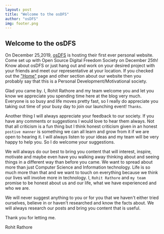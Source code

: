 ```yaml
---
layout: post
title: "Welcome to the osDFS"
author: "osDFS"
img: footer.png
---
```


## Welcome to the osDFS

On December 25,2019, [osDFS](https://github.com/TeAmP0is0N/GirlsInTech/blob/master/img/blog/header.JPG) is hosting their first ever personal website. Come set up with Open Source Digital Freedom Society on December 25th! Know about osDFS or just hang out and work on your desired project with your friends and meet our representative at your location. 
If you checked out the ["Home"](https://www.osdfs.in/) page and other section about our website then you probably say that this is a Personal Development/Motivational society. 

Glad you came by. I, Rohit Rathore and my team welcome you and let you know we appreciate you spending time here at the blog very much. Everyone is so busy and life moves pretty fast, so I really do appreciate you taking out time of your busy day to join our launching event! `Thanks`.

Another thing I will always appreciate your feedback to our society. If you have any comments or suggestions I would love to hear them always. Not that all criticism is a fun thing but I think honest criticism given in an honest `postive manner` is something we can all learn and grow from it if we are open to hearing it. I will always listen to your ideas and my team will be very happy to help you. So I do welcome your suggestions.

We will always do our best to bring you content that will interest, inspire, motivate and maybe even have you walking away thinking about and seeing things in a different way than before you came. We want to spread about more than just Computer Science and Information technology. Life is so much more than that and we want to touch on everything because we think our lives will involve more in technology. I, `Rohit Rathore` and `my team` promise to be honest about us and our life, what we have experienced and who we are.

We will never suggest anything to you or for you that we haven't either tried ourselves, believe in or haven't researched and know the facts about. We will always research our posts and bring you content that is useful. 

Thank you for letting me.

Rohit Rathore
